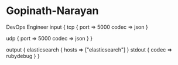 # Gopinath-Narayan
DevOps Engineer 
input {
  tcp {
    port => 5000
    codec => json
  }

  udp {
    port => 5000
    codec => json
  }
}

output {
  elasticsearch { hosts => ["elasticsearch"] }
  stdout { codec => rubydebug }
}
